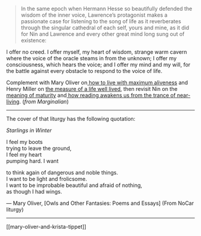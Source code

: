 > In the same epoch when Hermann Hesse so beautifully defended the wisdom of the inner voice, Lawrence’s protagonist makes a passionate case for listening to the song of life as it reverberates through the singular cathedral of each self, yours and mine, as it did for Nin and Lawrence and every other great mind long sung out of existence:

I offer no creed. I offer myself, my heart of wisdom, strange warm cavern where the voice of the oracle steams in from the unknown; I offer my consciousness, which hears the voice; and I offer my mind and my will, for the battle against every obstacle to respond to the voice of life.

Complement with Mary Oliver on[ how to live with maximum aliveness](https://themarginalian.us2.list-manage.com/track/click?u=13eb080d8a315477042e0d5b1&id=53eb001aa7&e=2b7812901d) and Henry Miller on [the measure of a life well lived](https://themarginalian.us2.list-manage.com/track/click?u=13eb080d8a315477042e0d5b1&id=4e2029e0f4&e=2b7812901d), then revisit Nin on the [meaning of maturity](https://themarginalian.us2.list-manage.com/track/click?u=13eb080d8a315477042e0d5b1&id=19fddf2d69&e=2b7812901d) and[ how reading awakens us from the trance of near-living](https://themarginalian.us2.list-manage.com/track/click?u=13eb080d8a315477042e0d5b1&id=a2f3e0c769&e=2b7812901d). (*from Marginalian*)

---
The cover of that liturgy has the following quotation:

*Starlings in Winter*  
  
I feel my boots  
trying to leave the ground,  
I feel my heart  
pumping hard. I want  
  
to think again of dangerous and noble things.  
I want to be light and frolicsome.  
I want to be improbable beautiful and afraid of nothing,  
as though I had wings.

  
― Mary Oliver, [Owls and Other Fantasies: Poems and Essays] (From NoCar liturgy)

---
[[mary-oliver-and-krista-tippet]]
